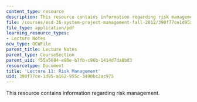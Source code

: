 ```yaml
---
content_type: resource
description: This resource contains information regarding risk management.
file: /courses/esd-36-system-project-management-fall-2012/390f77ce1d95a162955c3490bc2ac975_MITESD_36F12_Lec11.pdf
file_type: application/pdf
learning_resource_types:
- Lecture Notes
ocw_type: OCWFile
parent_title: Lecture Notes
parent_type: CourseSection
parent_uid: f55a5684-e96e-b7fb-c96b-1414d7da8bd3
resourcetype: Document
title: 'Lecture 11: Risk Management'
uid: 390f77ce-1d95-a162-955c-3490bc2ac975
---
```

This resource contains information regarding risk management.

